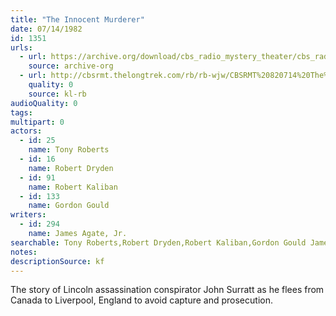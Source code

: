 ```yaml
---
title: "The Innocent Murderer"
date: 07/14/1982
id: 1351
urls: 
  - url: https://archive.org/download/cbs_radio_mystery_theater/cbs_radio_mystery_theater-1351-1399.zip/cbs_radio_mystery_theater-1351-1399%2Fcbsrmt_1351_the_innocent_murderer.mp3
    source: archive-org
  - url: http://cbsrmt.thelongtrek.com/rb/rb-wjw/CBSRMT%20820714%20The%20Innocent%20Murderer_wjw%20muffled.mp3
    quality: 0
    source: kl-rb
audioQuality: 0
tags: 
multipart: 0
actors:  
  - id: 25
    name: Tony Roberts  
  - id: 16
    name: Robert Dryden  
  - id: 91
    name: Robert Kaliban  
  - id: 133
    name: Gordon Gould
writers:  
  - id: 294
    name: James Agate, Jr.
searchable: Tony Roberts,Robert Dryden,Robert Kaliban,Gordon Gould James Agate, Jr.
notes: 
descriptionSource: kf
---
```

The story of Lincoln assassination conspirator John Surratt as he flees from Canada to Liverpool, England to avoid capture and prosecution.